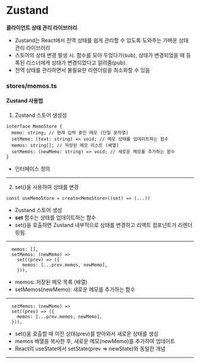# Zustand

**클라이언트 상태 관리 라이브러리**

- Zustand는 React에서 전역 상태를 쉽게 관리할 수 있도록 도와주는 가벼운 상태 관리 라이브러리
- 스토어의 상태 변경 발생 시. 함수를 모아 두었다가(sub), 상태가 변경되었을 때 등록된 리스너에게 상태가 변경되었다고 알려줌(pub).
- 전역 상태를 관리하면서 불필요한 리렌더링을 최소화할 수 있음

### stores/memos.ts

#### Zustand 사용법

1. Zustand 스토어 생성성

```tsx
interface MemoStore {
  memo: string; // 현재 입력 중인 메모 (단일 문자열)
  setMemo: (text: string) => void; // 메모 상태를 업데이트하는 함수
  memos: string[]; // 저장된 메모 리스트 (배열)
  setMemos: (newMemo: string) => void; // 새로운 메모를 추가하는 함수
}
```

- 인터페이스 정의

---

2. set()을 사용하여 상태를 변경

```tsx
const useMemoStore = create<MemoStore>((set) => (...))
```

- Zustand 스토어 생성
- **set** 함수는 상태를 업데이트하는 함수
- set()을 호출하면 Zustand 내부적으로 상태를 변경하고 리액트 컴포넌트가 리렌더링됨.

---

```tsx
  memos: [],
  setMemos: (newMemo) =>
    set((prev) => ({
      memos: [...prev.memos, newMemo],
    })),
```

- memos: 저장된 메모 목록 (배열)
- setMemos(newMemo): 새로운 메모를 추가하는 함수

---

```tsx
  setMemos: (newMemo) =>
  set((prev) => ({
    memos: [...prev.memos, newMemo],
  })),
```

- set()을 호출할 때 이전 상태(prev)를 받아와서 새로운 상태를 생성
- memos 배열을 복사한 후, 새로운 메모(newMemo)를 추가하여 업데이트
- React의 useState에서 setState(prev => newState)와 동일한 개념

---
